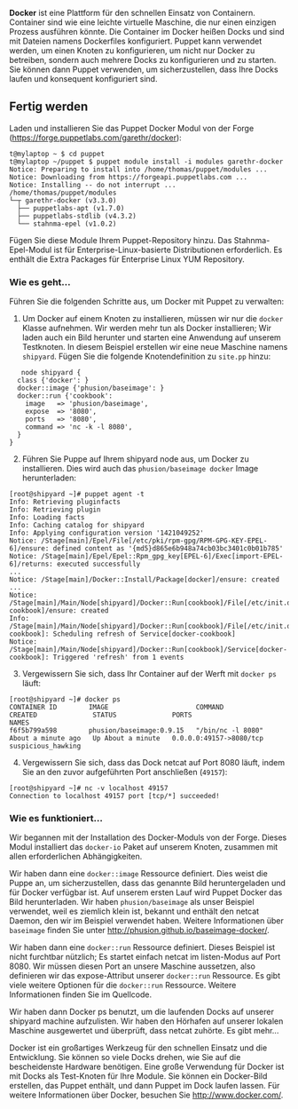 **Docker** ist eine Plattform für den schnellen Einsatz von Containern. Container sind wie eine leichte virtuelle Maschine, die nur einen einzigen Prozess ausführen könnte. Die Container im Docker heißen Docks und sind mit Dateien namens Dockerfiles konfiguriert. Puppet kann verwendet werden, um einen Knoten zu konfigurieren, um nicht nur Docker zu betreiben, sondern auch mehrere Docks zu konfigurieren und zu starten. Sie können dann Puppet verwenden, um sicherzustellen, dass Ihre Docks laufen und konsequent konfiguriert sind.

## Fertig werden

Laden und installieren Sie das Puppet Docker Modul von der Forge (https://forge.puppetlabs.com/garethr/docker):

```
t@mylaptop ~ $ cd puppet
t@mylaptop ~/puppet $ puppet module install -i modules garethr-docker
Notice: Preparing to install into /home/thomas/puppet/modules ...
Notice: Downloading from https://forgeapi.puppetlabs.com ...
Notice: Installing -- do not interrupt ...
/home/thomas/puppet/modules
└─┬ garethr-docker (v3.3.0)
  ├── puppetlabs-apt (v1.7.0)
  ├── puppetlabs-stdlib (v4.3.2)
  └── stahnma-epel (v1.0.2)
```

Fügen Sie diese Module Ihrem Puppet-Repository hinzu. Das Stahnma-Epel-Modul ist für Enterprise-Linux-basierte Distributionen erforderlich. Es enthält die Extra Packages für Enterprise Linux YUM Repository.

### Wie es geht...

Führen Sie die folgenden Schritte aus, um Docker mit Puppet zu verwalten:

1. Um Docker auf einem Knoten zu installieren, müssen wir nur die `docker` Klasse aufnehmen. Wir werden mehr tun als Docker installieren; Wir laden auch ein Bild herunter und starten eine Anwendung auf unserem Testknoten. In diesem Beispiel erstellen wir eine neue Maschine namens `shipyard`. Fügen Sie die folgende Knotendefinition zu `site.pp` hinzu:
```
   node shipyard {
  class {'docker': }
  docker::image {'phusion/baseimage': }
  docker::run {'cookbook':
    image   => 'phusion/baseimage',
    expose  => '8080',
    ports   => '8080',
    command => 'nc -k -l 8080',
  }
}
```

2. Führen Sie Puppe auf Ihrem shipyard node aus, um Docker zu installieren. Dies wird auch das `phusion/baseimage docker` Image herunterladen:
```
[root@shipyard ~]# puppet agent -t
Info: Retrieving pluginfacts
Info: Retrieving plugin
Info: Loading facts
Info: Caching catalog for shipyard
Info: Applying configuration version '1421049252'
Notice: /Stage[main]/Epel/File[/etc/pki/rpm-gpg/RPM-GPG-KEY-EPEL-6]/ensure: defined content as '{md5}d865e6b948a74cb03bc3401c0b01b785'
Notice: /Stage[main]/Epel/Epel::Rpm_gpg_key[EPEL-6]/Exec[import-EPEL-6]/returns: executed successfully
...
Notice: /Stage[main]/Docker::Install/Package[docker]/ensure: created
...
Notice: /Stage[main]/Main/Node[shipyard]/Docker::Run[cookbook]/File[/etc/init.d/docker-cookbook]/ensure: created
Info: /Stage[main]/Main/Node[shipyard]/Docker::Run[cookbook]/File[/etc/init.d/docker-cookbook]: Scheduling refresh of Service[docker-cookbook]
Notice: /Stage[main]/Main/Node[shipyard]/Docker::Run[cookbook]/Service[docker-cookbook]: Triggered 'refresh' from 1 events
```

3. Vergewissern Sie sich, dass Ihr Container auf der Werft mit `docker ps` läuft:
```
[root@shipyard ~]# docker ps
CONTAINER ID        IMAGE                      COMMAND             CREATED              STATUS              PORTS                     NAMES
f6f5b799a598        phusion/baseimage:0.9.15   "/bin/nc -l 8080"   About a minute ago   Up About a minute   0.0.0.0:49157->8080/tcp   suspicious_hawking  

```

4. Vergewissern Sie sich, dass das Dock netcat auf Port 8080 läuft, indem Sie an den zuvor aufgeführten Port anschließen (`49157`):
```
[root@shipyard ~]# nc -v localhost 49157
Connection to localhost 49157 port [tcp/*] succeeded!
```

### Wie es funktioniert...

Wir begannen mit der Installation des Docker-Moduls von der Forge. Dieses Modul installiert das `docker-io` Paket auf unserem Knoten, zusammen mit allen erforderlichen Abhängigkeiten.

Wir haben dann eine `docker::image` Ressource definiert. Dies weist die Puppe an, um sicherzustellen, dass das genannte Bild heruntergeladen und für Docker verfügbar ist. Auf unserem ersten Lauf wird Puppet Docker das Bild herunterladen. Wir haben `phusion/baseimage` als unser Beispiel verwendet, weil es ziemlich klein ist, bekannt und enthält den netcat Daemon, den wir im Beispiel verwendet haben. Weitere Informationen über `baseimage` finden Sie unter http://phusion.github.io/baseimage-docker/.

Wir haben dann eine `docker::run` Ressource definiert. Dieses Beispiel ist nicht furchtbar nützlich; Es startet einfach netcat im listen-Modus auf Port 8080. Wir müssen diesen Port an unsere Maschine aussetzen, also definieren wir das expose-Attribut unserer `docker::run` Ressource. Es gibt viele weitere Optionen für die `docker::run` Ressource. Weitere Informationen finden Sie im Quellcode.

Wir haben dann Docker ps benutzt, um die laufenden Docks auf unserer shipyard machine aufzulisten. Wir haben den Hörhafen auf unserer lokalen Maschine ausgewertet und überprüft, dass netcat zuhörte.
Es gibt mehr...

Docker ist ein großartiges Werkzeug für den schnellen Einsatz und die Entwicklung. Sie können so viele Docks drehen, wie Sie auf die bescheidenste Hardware benötigen. Eine große Verwendung für Docker ist mit Docks als Test-Knoten für Ihre Module. Sie können ein Docker-Bild erstellen, das Puppet enthält, und dann Puppet im Dock laufen lassen. Für weitere Informationen über Docker, besuchen Sie http://www.docker.com/.